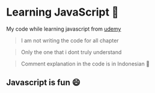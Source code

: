 # Learning JavaScript :rocket:

My code while learning javascript from [udemy](https://www.udemy.com/the-complete-javascript-course/)

> I am not writing the code for all chapter

> Only the one that i dont truly understand

> Comment explanation in the code is in Indonesian :musical_note: 

## Javascript is fun :smile: